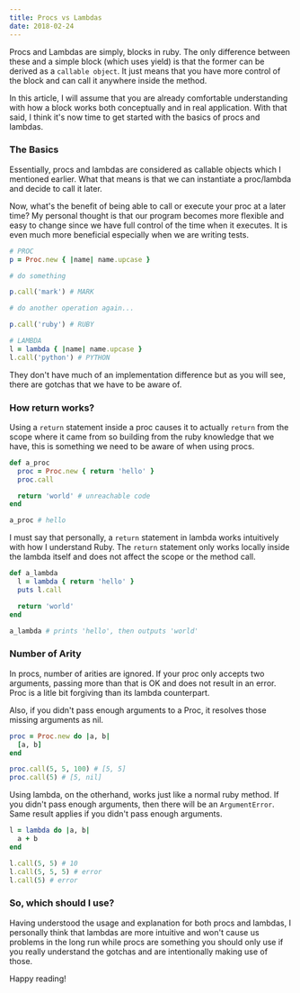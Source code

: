 ```yaml
---
title: Procs vs Lambdas
date: 2018-02-24
---
```


Procs and Lambdas are simply, blocks in ruby. The only difference between these and a simple block (which uses yield)
is that the former can be derived as a `callable object`. It just means that you have more control of the block
and can call it anywhere inside the method.

In this article, I will assume that you are already comfortable understanding with how a block works both conceptually
and in real application. With that said, I think it's now time to get started with the basics of procs and lambdas.

### The Basics

Essentially, procs and lambdas are considered as callable objects which I mentioned earlier. What that means is that we can
instantiate a proc/lambda and decide to call it later.

Now, what's the benefit of being able to call or execute your proc at a later
time? My personal thought is that our program becomes more flexible and easy to
change since we have full control of the time when it executes. It is even much
more beneficial especially when we are writing tests.

```ruby
# PROC
p = Proc.new { |name| name.upcase }

# do something

p.call('mark') # MARK

# do another operation again...

p.call('ruby') # RUBY

# LAMBDA
l = lambda { |name| name.upcase }
l.call('python') # PYTHON
```

They don't have much of an implementation difference but as you will see, there are gotchas that
we have to be aware of.

### How return works?

Using a `return` statement inside a proc causes it to actually `return` from the scope where it came from so
building from the ruby knowledge that we have, this is something we need to be aware of when using procs.

```ruby
def a_proc
  proc = Proc.new { return 'hello' }
  proc.call

  return 'world' # unreachable code
end

a_proc # hello
```

I must say that personally, a `return` statement in lambda works intuitively with how I understand
Ruby. The `return` statement only works locally inside the lambda itself and does not affect the
scope or the method call.

```ruby
def a_lambda
  l = lambda { return 'hello' }
  puts l.call

  return 'world'
end

a_lambda # prints 'hello', then outputs 'world'
```

### Number of Arity

In procs, number of arities are ignored. If your proc only accepts two arguments, passing more than that is
OK and does not result in an error. Proc is a litle bit forgiving than its lambda counterpart.

Also, if you didn't pass enough arguments to a Proc, it resolves those missing arguments as nil.

```ruby
proc = Proc.new do |a, b|
  [a, b]
end

proc.call(5, 5, 100) # [5, 5]
proc.call(5) # [5, nil]
```

Using lambda, on the otherhand, works just like a normal ruby method. If you didn't pass enough arguments, then there
will be an `ArgumentError`. Same result applies if you didn't pass enough arguments.

```ruby
l = lambda do |a, b|
  a + b
end

l.call(5, 5) # 10
l.call(5, 5, 5) # error
l.call(5) # error
```

### So, which should I use?

Having understood the usage and explanation for both procs and lambdas, I personally think that lambdas are more intuitive
and won't cause us problems in the long run while procs are something you should only use if you really understand the
gotchas and are intentionally making use of those.

Happy reading!
